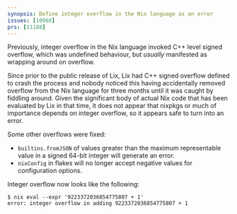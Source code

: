 ```yaml
---
synopsis: Define integer overflow in the Nix language as an error
issues: [10968]
prs: [11188]
---
```


Previously, integer overflow in the Nix language invoked C++ level signed overflow, which was undefined behaviour, but *usually* manifested as wrapping around on overflow.

Since prior to the public release of Lix, Lix had C++ signed overflow defined to crash the process and nobody noticed this having accidentally removed overflow from the Nix language for three months until it was caught by fiddling around.
Given the significant body of actual Nix code that has been evaluated by Lix in that time, it does not appear that nixpkgs or much of importance depends on integer overflow, so it appears safe to turn into an error.

Some other overflows were fixed:
- `builtins.fromJSON` of values greater than the maximum representable value in a signed 64-bit integer will generate an error.
- `nixConfig` in flakes will no longer accept negative values for configuration options.

Integer overflow now looks like the following:

```
$ nix eval --expr '9223372036854775807 + 1'
error: integer overflow in adding 9223372036854775807 + 1
```
